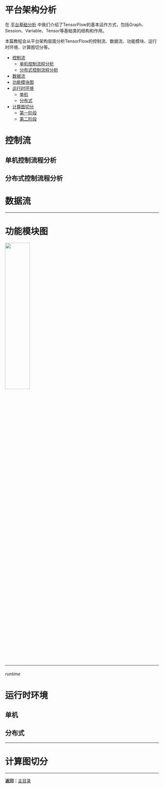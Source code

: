 # 平台架构分析

在 [平台基础分析]() 中我们介绍了TensorFlow的基本运作方式，包括Graph、Session、Variable、Tensor等基础类的结构和作用。

本篇教程会从平台架构层面分析TensorFlow的控制流、数据流、功能模块、运行时环境、计算图切分等。

* [控制流](#control-flow)
    * [单机控制流程分析](#local-controlflow)
    * [分布式控制流程分析](#distributed-controlflow)
* [数据流](#data-flow)
* [功能模块图](#functional-module)
* [运行时环境](#runtime)
    * [单机](#common-runtime)
    * [分布式](#distributed-runtime)
* [计算图切分](#graph-partition)
    * [第一阶段](#server-level)
    * [第二阶段](#device-level)


<h1>
  <a id="control-flow" class="anchor" href="#control-flow"></a>控制流
</h1>

<h2 id="local-controlflow">单机控制流程分析</h2>


<h2 href="#distributed-controlflow">分布式控制流程分析</h2>

<h1 href="#data-flow">数据流</h1>

----------


<h1 href="#functional-module">功能模块图</h1>

<img src="imgs/framework0.png" width="40%" height="35%" >

----------

###### runtime

<h1 href="#runtime">运行时环境</h1>

<h2 href="#common-runtime">单机</h2>

<h2 href="#distributed-runtime">分布式</h2>

----------


<h1 href="#graph-partition">计算图切分</h1>


----------



**返回：**[主目录](tensorflow/h3doc/readme.md)
